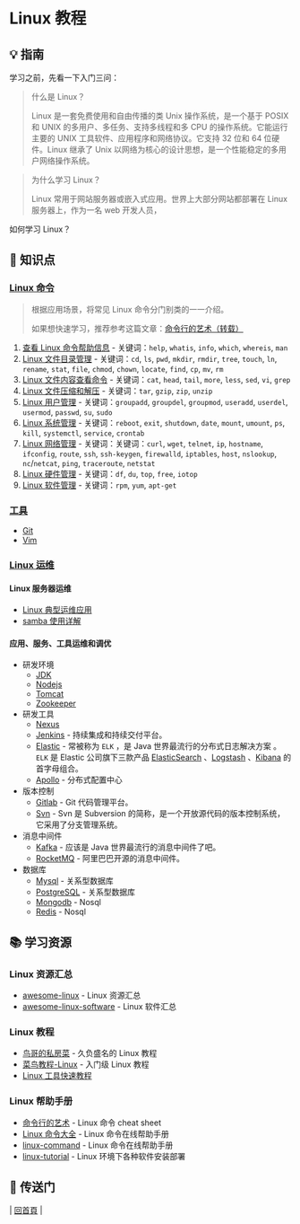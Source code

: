 # Linux 教程

## :bulb: 指南

学习之前，先看一下入门三问：

> 什么是 Linux？
>
> Linux 是一套免费使用和自由传播的类 Unix 操作系统，是一个基于 POSIX 和 UNIX 的多用户、多任务、支持多线程和多 CPU 的操作系统。它能运行主要的 UNIX 工具软件、应用程序和网络协议。它支持 32 位和 64 位硬件。Linux 继承了 Unix 以网络为核心的设计思想，是一个性能稳定的多用户网络操作系统。

> 为什么学习 Linux？
>
> Linux 常用于网站服务器或嵌入式应用。世界上大部分网站都部署在 Linux 服务器上，作为一名 web 开发人员，

如何学习 Linux？

## :memo: 知识点

### [Linux 命令](cli)

> 根据应用场景，将常见 Linux 命令分门别类的一一介绍。
>
> 如果想快速学习，推荐参考这篇文章：[命令行的艺术（转载）](cli/命令行的艺术.md)

1. [查看 Linux 命令帮助信息](cli/01.查看Linux命令帮助信息.md) - 关键词：`help`, `whatis`, `info`, `which`, `whereis`, `man`
2. [Linux 文件目录管理](cli/02.Linux文件目录管理.md) - 关键词：`cd`, `ls`, `pwd`, `mkdir`, `rmdir`, `tree`, `touch`, `ln`, `rename`, `stat`, `file`, `chmod`, `chown`, `locate`, `find`, `cp`, `mv`, `rm`
3. [Linux 文件内容查看命令](cli/03.Linux文件内容查看编辑.md) - 关键词：`cat`, `head`, `tail`, `more`, `less`, `sed`, `vi`, `grep`
4. [Linux 文件压缩和解压](cli/04.Linux文件压缩和解压.md) - 关键词：`tar`, `gzip`, `zip`, `unzip`
5. [Linux 用户管理](cli/05.Linux用户管理.md) - 关键词：`groupadd`, `groupdel`, `groupmod`, `useradd`, `userdel`, `usermod`, `passwd`, `su`, `sudo`
6. [Linux 系统管理](cli/06.Linux系统管理.md) - 关键词：`reboot`, `exit`, `shutdown`, `date`, `mount`, `umount`, `ps`, `kill`, `systemctl`, `service`, `crontab`
7. [Linux 网络管理](cli/07.Linux网络管理.md) - 关键词：关键词：`curl`, `wget`, `telnet`, `ip`, `hostname`, `ifconfig`, `route`, `ssh`, `ssh-keygen`, `firewalld`, `iptables`, `host`, `nslookup`, `nc`/`netcat`, `ping`, `traceroute`, `netstat`
8. [Linux 硬件管理](cli/08.Linux硬件管理.md) - 关键词：`df`, `du`, `top`, `free`, `iotop`
9. [Linux 软件管理](cli/09.Linux软件管理.md) - 关键词：`rpm`, `yum`, `apt-get`

### [工具](tool)

- [Git](tool/git)
- [Vim](tool/vim.md)

### [Linux 运维](ops)

#### Linux 服务器运维

- [Linux 典型运维应用](ops/linux典型运维应用.md)
- [samba 使用详解](ops/samba使用详解.md)

#### 应用、服务、工具运维和调优

- 研发环境
  - [JDK](ops/service/jdk.md)
  - [Nodejs](ops/service/nodejs.md)
  - [Tomcat](ops/service/tomcat.md)
  - [Zookeeper](ops/service/zookeeper.md)
- 研发工具
  - [Nexus](ops/service/nexus.md)
  - [Jenkins](ops/service/jenkins.md) - 持续集成和持续交付平台。
  - [Elastic](ops/service/elastic) - 常被称为 `ELK` ，是 Java 世界最流行的分布式日志解决方案 。 `ELK` 是 Elastic 公司旗下三款产品 [ElasticSearch](https://www.elastic.co/products/elasticsearch) 、[Logstash](https://www.elastic.co/products/logstash) 、[Kibana](https://www.elastic.co/products/kibana) 的首字母组合。
  - [Apollo](ops/service/apollo) - 分布式配置中心
- 版本控制
  - [Gitlab](ops/service/gitlab) - Git 代码管理平台。
  - [Svn](ops/service/svn.md) - Svn 是 Subversion 的简称，是一个开放源代码的版本控制系统，它采用了分支管理系统。
- 消息中间件
  - [Kafka](ops/service/kafka.md) - 应该是 Java 世界最流行的消息中间件了吧。
  - [RocketMQ](ops/service/rocketmq.md) - 阿里巴巴开源的消息中间件。
- 数据库
  - [Mysql](https://github.com/dunwu/database/blob/master/docs/mysql/install-mysql.md) - 关系型数据库
  - [PostgreSQL](https://github.com/dunwu/database/blob/master/docs/postgresql.md#安装) - 关系型数据库
  - [Mongodb](https://github.com/dunwu/database/blob/master/docs/mongodb/install-mongodb.md) - Nosql
  - [Redis](https://github.com/dunwu/database/blob/master/docs/redis/install-redis.md) - Nosql

## :books: 学习资源

### Linux 资源汇总

- [awesome-linux](https://github.com/aleksandar-todorovic/awesome-linux) - Linux 资源汇总
- [awesome-linux-software](https://github.com/LewisVo/Awesome-Linux-Software) - Linux 软件汇总

### Linux 教程

- [鸟哥的私房菜](http://cn.linux.vbird.org/) - 久负盛名的 Linux 教程
- [菜鸟教程-Linux](http://www.runoob.com/linux/linux-tutorial.html) - 入门级 Linux 教程
- [Linux 工具快速教程](https://github.com/me115/linuxtools_rst)

### Linux 帮助手册

- [命令行的艺术](https://github.com/jlevy/the-art-of-command-line/blob/master/README-zh.md) - Linux 命令 cheat sheet
- [Linux 命令大全](http://man.linuxde.net/) - Linux 命令在线帮助手册
- [linux-command](https://github.com/jaywcjlove/linux-command) - Linux 命令在线帮助手册
- [linux-tutorial](https://github.com/judasn/Linux-Tutorial) - Linux 环境下各种软件安装部署

## :door: 传送门

| [回首頁](https://github.com/dunwu/os-tutorial) |
